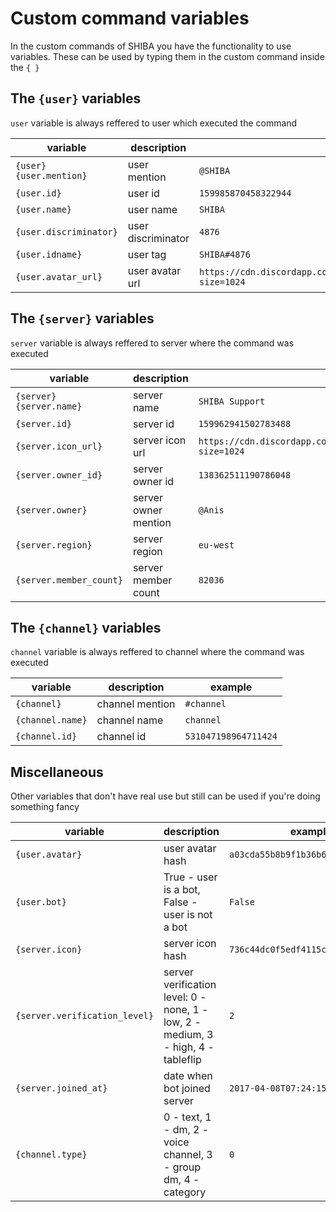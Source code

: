 # Custom command variables

In the custom commands of SHIBA you have the functionality to use variables.
These can be used by typing them in the custom command inside the `{ }`

## The `{user}` variables

`user` variable is always reffered to user which executed the command

variable | description | example
-|-|-
`{user} {user.mention}` | user mention | `@SHIBA`
`{user.id}` | user id | `159985870458322944`
`{user.name}` | user name | `SHIBA`
`{user.discriminator}` | user discriminator | `4876`
`{user.idname}` | user tag | `SHIBA#4876`
`{user.avatar_url}` | user avatar url | `https://cdn.discordapp.com/avatars/136777781005647872/a03cda55b8b9f1b36b6220f7e34e4de0.png?size=1024`

## The `{server}` variables

`server` variable is always reffered to server where the command was executed

variable | description | example
-|-|-
`{server} {server.name}` | server name | `SHIBA Support`
`{server.id}` | server id | `159962941502783488`
`{server.icon_url}` | server icon url | `https://cdn.discordapp.com/icons/159962941502783488/736c44dc0f5edf4115c0a23e1dbc5d1b.webp?size=1024`
`{server.owner_id}` | server owner id | `138362511190786048`
`{server.owner}` | server owner mention | `@Anis`
`{server.region}` | server region | `eu-west`
`{server.member_count}` | server member count | `82036`

## The `{channel}` variables

`channel` variable is always reffered to channel where the command was executed

variable | description | example
-|-|-
`{channel}` | channel mention | `#channel`
`{channel.name}` | channel name | `channel`
`{channel.id}` | channel id | `531047198964711424`

## Miscellaneous

Other variables that don't have real use but still can be used if you're doing something fancy

variable | description | example
-|-|-
`{user.avatar}` | user avatar hash | `a03cda55b8b9f1b36b6220f7e34e4de0`
`{user.bot}` | True - user is a bot, False - user is not a bot | `False`
`{server.icon}` | server icon hash | `736c44dc0f5edf4115c0a23e1dbc5d1b`
`{server.verification_level}` | server verification level: 0 - none, 1 - low, 2 - medium, 3 - high, 4 - tableflip | `2`
`{server.joined_at}` | date when bot joined server | `2017-04-08T07:24:15.143000+00:00`
`{channel.type}` | 0 - text, 1 - dm, 2 - voice channel, 3 - group dm, 4 - category | `0`

